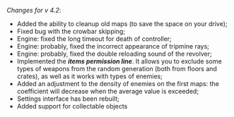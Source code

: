 _Changes for v 4.2_:
- Added the ability to cleanup old maps (to save the space on your drive);
- Fixed bug with the crowbar skipping;
- Engine: fixed the long timeout for death of controller;
- Engine: probably, fixed the incorrect appearance of tripmine rays;
- Engine: probably, fixed the double reloading sound of the revolver;
- Implemented the ***items permission line***. It allows you to exclude some types of weapons from the random generation (both from floors and crates), as well as it works with types of enemies;
- Added an adjustment to the density of enemies on the first maps: the coefficient will decrease when the average value is exceeded;
- Settings interface has been rebuilt;
- Added support for collectable objects
